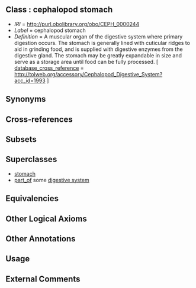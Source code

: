
## Class : cephalopod stomach

 * *IRI* = http://purl.obolibrary.org/obo/CEPH_0000244
 * *Label* = cephalopod stomach
 * *Definition* = A muscular organ of the digestive system where primary digestion occurs. The stomach is generally lined with cuticular ridges to aid in grinding food, and is supplied with digestive enzymes from the digestive gland. The stomach may be greatly expandable in size and serve as a storage area until food can be fully processed. [ [database_cross_reference](../../ef/oboInOwl#hasDbXref.md) = http://tolweb.org/accessory/Cephalopod_Digestive_System?acc_id=1993 ]

## Synonyms


## Cross-references


## Subsets


## Superclasses

 * [stomach](../../UBERON/45/UBERON_0000945.md)
 * [part_of](../../BFO/50/BFO_0000050.md) some [digestive system](../../UBERON/07/UBERON_0001007.md)

## Equivalencies


## Other Logical Axioms


## Other Annotations


## Usage


## External Comments


